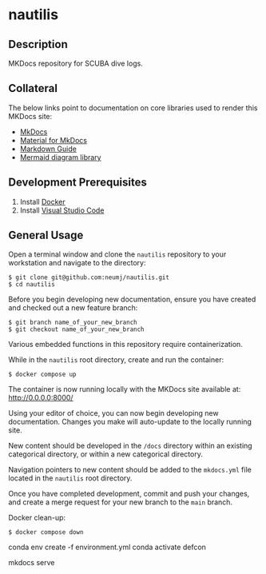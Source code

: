 # nautilis

## Description

MKDocs repository for SCUBA dive logs. 

## Collateral

The below links point to documentation on core libraries used to render this MKDocs site: 
* [MkDocs](https://www.mkdocs.org/)
* [Material for MkDocs](https://squidfunk.github.io/mkdocs-material/)
* [Markdown Guide](https://www.markdownguide.org/basic-syntax/)
* [Mermaid diagram library](https://mermaid.js.org/)

## Development Prerequisites

1. Install [Docker](https://docs.docker.com/get-docker/)
1. Install [Visual Studio Code](https://code.visualstudio.com/) 

## General Usage

Open a terminal window and clone the `nautilis` repository to your workstation and navigate to the directory:

```
$ git clone git@github.com:neumj/nautilis.git
$ cd nautilis
```

Before you begin developing new documentation, ensure you have created and checked out 
a new feature branch:

```
$ git branch name_of_your_new_branch
$ git checkout name_of_your_new_branch
```

Various embedded functions in this repository require containerization.

While in the `nautilis` root directory, create and run the container:

```
$ docker compose up
```

The container is now running locally with the MKDocs site available at: http://0.0.0.0:8000/

Using your editor of choice, you can now begin developing new documentation.  Changes you make will 
auto-update to the locally running site.

New content should be developed in the `/docs` directory within an existing categorical directory, or within a new categorical directory.

Navigation pointers to new content should be added to the `mkdocs.yml` file located in the `nautilis` root directory.

Once you have completed development, commit and push your changes, and create a merge request for your new branch to the `main` branch.

Docker clean-up:      

```
$ docker compose down
```

conda env create -f environment.yml
conda activate defcon

mkdocs serve
